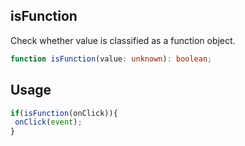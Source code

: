 ## isFunction
Check whether value is classified as a function object.
```typescript
function isFunction(value: unknown): boolean;
```

## Usage
 ```typescript
 if(isFunction(onClick)){
  onClick(event);
 }
 ```
